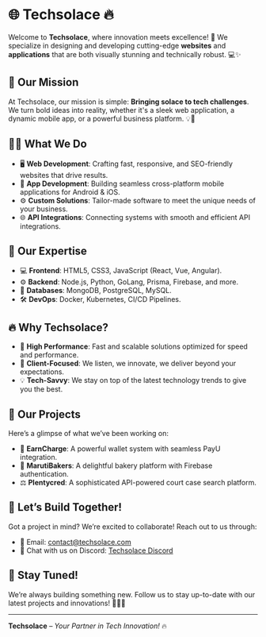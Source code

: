 # 🌐 **Techsolace** 🔥

Welcome to **Techsolace**, where innovation meets excellence! 🚀 We specialize in designing and developing cutting-edge **websites** and **applications** that are both visually stunning and technically robust. 💻✨

## 🔴 **Our Mission**
At Techsolace, our mission is simple: **Bringing solace to tech challenges**. We turn bold ideas into reality, whether it's a sleek web application, a dynamic mobile app, or a powerful business platform. 💡🔧

## 👨‍💻 **What We Do**
- 🖥️ **Web Development**: Crafting fast, responsive, and SEO-friendly websites that drive results.
- 📱 **App Development**: Building seamless cross-platform mobile applications for Android & iOS.
- ⚙️ **Custom Solutions**: Tailor-made software to meet the unique needs of your business.
- 🌐 **API Integrations**: Connecting systems with smooth and efficient API integrations.

## 🎨 **Our Expertise**
- 💻 **Frontend**: HTML5, CSS3, JavaScript (React, Vue, Angular).
- ⚙️ **Backend**: Node.js, Python, GoLang, Prisma, Firebase, and more.
- 💾 **Databases**: MongoDB, PostgreSQL, MySQL.
- 🛠️ **DevOps**: Docker, Kubernetes, CI/CD Pipelines.

## 🔥 **Why Techsolace?**
- 🚀 **High Performance**: Fast and scalable solutions optimized for speed and performance.
- 🎯 **Client-Focused**: We listen, we innovate, we deliver beyond your expectations.
- 💡 **Tech-Savvy**: We stay on top of the latest technology trends to give you the best.

## 💼 **Our Projects**
Here’s a glimpse of what we’ve been working on:
- 🛒 **EarnCharge**: A powerful wallet system with seamless PayU integration.
- 🍰 **MarutiBakers**: A delightful bakery platform with Firebase authentication.
- ⚖️ **Plentycred**: A sophisticated API-powered court case search platform.

## 🤝 **Let’s Build Together!**
Got a project in mind? We’re excited to collaborate! Reach out to us through:
- 📧 Email: [contact@techsolace.com](mailto:contact@techsolace.com)
- 💬 Chat with us on Discord: [Techsolace Discord](#)

## 🚧 **Stay Tuned!**
We’re always building something new. Follow us to stay up-to-date with our latest projects and innovations! 🔴👨‍💻

---

**Techsolace** – *Your Partner in Tech Innovation!* 🔥

